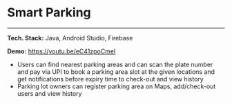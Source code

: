 # Smart Parking
---
**Tech. Stack:** Java, Android Studio, Firebase

**Demo:** https://youtu.be/eC41zpoCmeI

- Users can find nearest parking areas and can scan the plate number and pay via UPI to book a parking area slot at the given locations and get notifications before expiry time to check-out and view history
- Parking lot owners can register parking area on Maps, add/check-out users and view history
